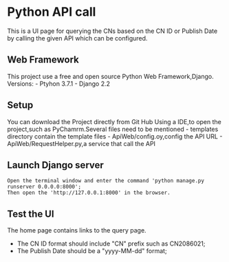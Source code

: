 # Python API call
This is a UI page for querying the CNs based on the CN ID or Publish Date by calling the given API which can be configured.

## Web Framework
This project use a free and open source Python Web Framework,Django.
Versions:
	- Ptyhon 3.7.1
	- Django 2.2
	
## Setup
You can download the Project directly from Git Hub
Using a IDE,to open the project,such as PyChamrm.Several files need to be mentioned
	- templates directory contain the template files
	- ApiWeb/config.oy,config the API URL
	- ApiWeb/RequestHelper.py,a service that call the API
	
## Launch Django server
	Open the terminal window and enter the command 'python manage.py runserver 0.0.0.0:8000';
	Then open the 'http://127.0.0.1:8000' in the browser.

## Test the UI
The home page contains links to the query page.
 - The CN ID format should include "CN" prefix such as CN2086021;
 - The Publish Date should be a "yyyy-MM-dd" format;
